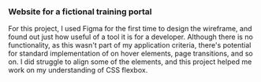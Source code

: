 ### Website for a fictional training portal

For this project, I used Figma for the first time to design the wireframe, and found out just how useful of a tool it is for a developer.
Although there is no functionality, as this wasn't part of my application criteria, there's potential for standard implementation of on hover elements, page transitions, and so on.
I did struggle to align some of the elements, and this project helped me work on my understanding of CSS flexbox.
